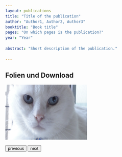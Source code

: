 ```yaml
---
layout: publications
title: "Title of the publication"
author: "Author1, Author2, Author3"
booktitle: "Book title"
pages: "On which pages is the publication?"
year: "Year"

abstract: "Short description of the publication."

---
```

## Folien und Download

<body>
<script>
var currentSlide = 1;
const numberOfSlides = 3;
    
function slidecount() {
    document.getElementById('slidecount') = "Folie "+currentSlide+"/"+ numberOfSlides;
}

slidecount();

function slideshow(direction) {
    if (direction === -1) {
        if (currentSlide !== 1) {
            currentSlide = currentSlide - 1;
        } 
        else {
            currentSlide = numberOfSlides;
        }
    }
    else {
        if (currentSlide !== numberOfSlides) {
            currentSlide = currentSlide + 1;
        } 
        else {
            currentSlide = 1;
        }
    }
    slidecount();
    document.getElementById('currentSlide').src = "/pic"+currentSlide+".jpg";
}
</script>
<img id="currentSlide" src="/pic1.jpg" width="256" height="172">
<p id="slidecount"'></p>
<p>
    <button type="button" onclick="slideshow(-1)">previous</button>
    <button type="button" onclick="slideshow(1)">next</button>
</p>
<!-- to be added: pdf download, slides (ppt), bibtech //-->

</body>
